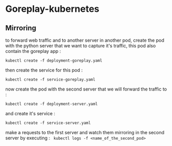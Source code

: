 # Goreplay-kubernetes

## Mirroring

to forward web traffic and to another server in another pod, create the pod with the python server that we want to capture it's traffic, this pod also contain the goreplay app :

```kubectl create -f deployment-goreplay.yaml```

then create the service for this pod :

```kubectl create -f service-goreplay.yaml```

now create the pod with the second server that we will forward the traffic to :

```kubectl create -f deployment-server.yaml```

and create it's service :

```kubectl create -f service-server.yaml```

make a requests to the first server and watch them mirroring in the second server by executing : 
``` kubectl logs -f <name_of_the_second_pod>```